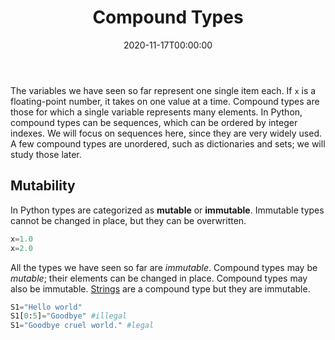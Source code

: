 ﻿---
title: Compound Types
toc: false
type: docs
draft: false
weight: 30
date: "2020-11-17T00:00:00"

menu:
    python-introduction:
---

The variables we have seen so far represent one single item each.  If `x` is a floating-point number, it takes on one value at a time.  Compound types are those for which a single variable represents many elements.  In Python, compound types can be sequences, which can be ordered by integer indexes.  We will focus on sequences here, since they are very widely used.  A few compound types are unordered, such as dictionaries and sets; we will study those later.

## Mutability

In Python types are categorized as __mutable__ or __immutable__.  Immutable types cannot be changed in place, but they can be overwritten.

```python
x=1.0
x=2.0
```

All the types we have seen so far are _immutable_.  Compound types may be _mutable_; their elements can be changed in place.  Compound types may also be immutable.  [Strings](/courses/python-introduction/strings) are a compound type but they are immutable.

```python
S1="Hello world"
S1[0:5]="Goodbye" #illegal
S1="Goodbye cruel world." #legal
```

